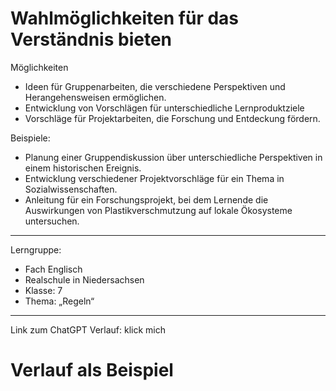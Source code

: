 # Wahlmöglichkeiten für das Verständnis bieten

Möglichkeiten
- Ideen für Gruppenarbeiten, die verschiedene Perspektiven und Herangehensweisen ermöglichen.
- Entwicklung von Vorschlägen für unterschiedliche Lernproduktziele
- Vorschläge für Projektarbeiten, die Forschung und Entdeckung fördern.

Beispiele:
- Planung einer Gruppendiskussion über unterschiedliche Perspektiven in einem historischen Ereignis.
- Entwicklung verschiedener Projektvorschläge für ein Thema in Sozialwissenschaften.
- Anleitung für ein Forschungsprojekt, bei dem Lernende die Auswirkungen von Plastikverschmutzung auf lokale Ökosysteme untersuchen.

----

Lerngruppe:
- Fach Englisch
- Realschule in Niedersachsen
- Klasse: 7
- Thema: „Regeln“

-----

Link zum ChatGPT Verlauf: klick mich

# 


# Verlauf als Beispiel
